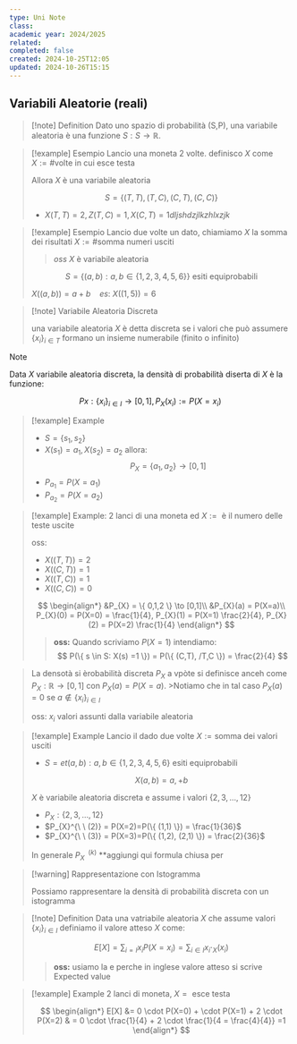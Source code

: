 ```yaml
---
type: Uni Note
class: 
academic year: 2024/2025
related: 
completed: false
created: 2024-10-25T12:05
updated: 2024-10-26T15:15
---
```

## Variabili Aleatorie (reali)

>[!note] Definition
>Dato uno spazio di probabilità (S,P), una variabile aleatoria è una funzione $S:S \to \mathbb{R}$.
>

>[!example] Esempio
>Lancio una moneta 2 volte. definisco $X$ come $X:= \#\text{volte in cui esce testa}$
>
>Allora $X$ è una variabile aleatoria
>
>$$
>S = \{ (T,T), (T,C), (C,T), (C,C) \}
>$$
>
>- $X(T,T) =2, Z(T,C)=1, X(C,T) =1 dljshdzjlkzh lxzjk$

>[!example] Esempio 
>Lancio due volte un dato, chiamiamo $X$ la somma dei risultati $X:= \#\text{somma numeri usciti}$
>
>>*oss* $X$ è variabile aleatoria
>
>$$
S= \{ (a,b) :a,b \in \{ 1,2,3,4,5,6 \}\} \text{ esiti equiprobabili}
>$$
>
>$X((a,b)) = a+b\ \ \ \ es:\ X((1,5)) = 6$

>[!note] Variabile Aleatoria Discreta
>
>una variabile aleatoria $X$ è detta discreta se i valori che può assumere $\{ x_{i} \}_{i\in T}$ formano un insieme numerabile (finito o infinito)

>[!note] 
>Data $X$ variabile aleatoria discreta, la densità di probabilità diserta di $X$ è la funzione:
>
>$$
>Px:\{ x_{i} \}_{i \in I} \to [0,1], P_{X}(x_{i}):=P(X=x_{i})
>$$

>[!example] Example
>- $S = \{ s_{1},s_{2} \}$
>- $X(s_{1})=a_{1}, X(s_{2})=a_{2}$
>  allora:
>$$
>P_{X} = \{ a_{1},a_{2} \} \to  [0,1]
>$$
>- $P_{a_{1}} = P(X=a_{1})$
>- $P_{a_{2}} = P(X=a_{2})$

>[!example] Example:
>2 lanci di una moneta ed $X:= \text{ è il numero delle teste uscite}$
>
>oss:
>- $X((T,T)) =2$
>- $X((C,T)) =1$
>- $X((T,C)) =1$
>- $X((C,C)) =0$
>
>$$
>\begin{align*}
>&P_{X} = \{ 0,1,2 \} \to  [0,1]\\
>&P_{X}(a) = P(X=a)\\
>P_{X}(0) = P(X=0) = \frac{1}{4}, P_{X}(1) = P(X=1) \frac{2}{4}, P_{X}(2) = P(X=2) \frac{1}{4}
>\end{align*}
>$$
>
>>**oss:**
>>Quando scriviamo $P(X=1)$ intendiamo:
>>$$
>>P(\{ s \in S: X(s) =1  \}) = P(\{ (C,T), /T,C \}) = \frac{2}{4}
>>$$

>La densotà si èrobabilità discreta $P_{X}$ a vpòte si definisce anceh come $P_{X}: \mathbb{R} \to [0,1]$ con $P_{X}(a) = P(X=a)$. >Notiamo che in tal caso $P_{X}(a) = 0$ se $a \not \in \{ x_{i} \}_{i \in I}$
>
>oss: $x_{i}$ valori assunti dalla variabile aleatoria

>[!example] Example
>Lancio il dado due volte $X:= \text{somma dei valori usciti}$
>- $S = et(a,b): a,b \in \{ 1,2,3,4,5,6 \}$ esiti equiprobabili
>  
>  $$
>X(a,b) = a,+b
>$$
>
>$X$ è variabile aleatoria discreta e assume i valori $\{ 2,3,\dots,12 \}$
>- $P_{X}: \{ 2,3,\dots,12 \}$
>- $P_{X}^{\ \ (2)} = P(X=2)=P(\{ (1,1) \}) = \frac{1}{36}$
>- $P_{X}^{\ \ (3)} = P(X=3)=P(\{ (1,2), (2,1) \}) = \frac{2}{36}$
>
>In generale $P_{X}^{\ \ (k)}$ **aggiungi qui formula chiusa per 

>[!warning] Rappresentazione con Istogramma
>
>Possiamo rappresentare la densità di probabilità discreta con un istogramma
>

>[!note] Definition
>Data una vatriabile aleatoria $X$ che assume valori $\{ x_{i} \}_{i \in I}$ definiamo il valore atteso $X$  come:
>
>$$
>E\big[X\big] = \sum_{i=I} x_{i} P(X=x_{i}) = \sum_{i \in I} x_{i} \cdot _{X} (x_{i})
>$$
>
>>**oss:** usiamo la e perche in inglese valore atteso si scrive Expected value

>[!example] Example
>2 lanci di moneta, $X = \text{ esce testa}$
>
>$$
>\begin{align*}
>E[X] &= 0 \cdot  P(X=0) + \cdot  P(X=1) + 2 \cdot  P(X=2)
>& = 0 \cdot  \frac{1}{4} + 2 \cdot \frac{1}{4 = \frac{4}{4}} =1
>\end{align*}
>$$